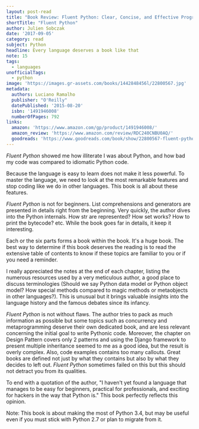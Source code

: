```yaml
---
layout: post-read
title: "Book Review: Fluent Python: Clear, Concise, and Effective Programming"
shortTitle: "Fluent Python"
author: Julien Sobczak
date: '2017-09-05'
category: read
subject: Python
headline: Every language deserves a book like that
note: 15
tags:
  - languages
unofficialTags:
  - python
image: 'https://images.gr-assets.com/books/1442848456l/22800567.jpg'
metadata:
  authors: Luciano Ramalho
  publisher: "O'Reilly"
  datePublished: '2015-08-20'
  isbn: '1491946008'
  numberOfPages: 792
links:
  amazon: 'https://www.amazon.com/gp/product/1491946008/'
  amazon_review: 'https://www.amazon.com/review/RDC240CNBU0AQ/'
  goodreads: 'https://www.goodreads.com/book/show/22800567-fluent-python'
---
```


*Fluent Python* showed me how illiterate I was about Python, and how bad my code was compared to idiomatic Python code.

Because the language is easy to learn does not make it less powerful. To master the language, we need to look at the most remarkable features and stop coding like we do in other languages. This book is all about these features.

*Fluent Python* is not for beginners. List comprehensions and generators are presented in details right from the beginning. Very quickly, the author dives into the Python internals. How str are represented? How set works? How to print the bytecode? etc. While the book goes far in details, it keep it interesting.

Each or the six parts forms a book within the book. It's a huge book. The best way to determine if this book deserves the reading is to read the extensive table of contents to know if these topics are familiar to you or if you need a reminder.

I really appreciated the notes at the end of each chapter, listing the numerous resources used by a very meticulous author, a good place to discuss terminologies (Should we say Python data model or Python object model? How special methods compared to magic methods or metaobjects in other languages?). This is unusual but it brings valuable insights into the language history and the famous debates since its infancy.

*Fluent Python* is not without flaws. The author tries to pack as much information as possible but some topics such as concurrency and metaprogramming deserve their own dedicated book, and are less relevant concerning the initial goal to write Pythonic code. Moreover, the chapter on Design Pattern covers only 2 patterns and using the Django framework to present multiple inheritance seemed to me as a good idea, but the result is overly complex. Also, code examples contains too many callouts. Great books are defined not just by what they contains but also by what they decides to left out. *Fluent Python* sometimes failed on this but this should not detract you from its qualities.

To end with a quotation of the author, "I haven't yet found a language that manages to be easy for beginners, practical for professionals, and exciting for hackers in the way that Python is." This book perfectly reflects this opinion.

Note: This book is about making the most of Python 3.4, but may be useful even if you must stick with Python 2.7 or plan to migrate from it.

